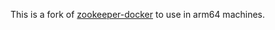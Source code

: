 This is a fork of [zookeeper-docker](https://github.com/31z4/zookeeper-docker) to use in arm64 machines.
